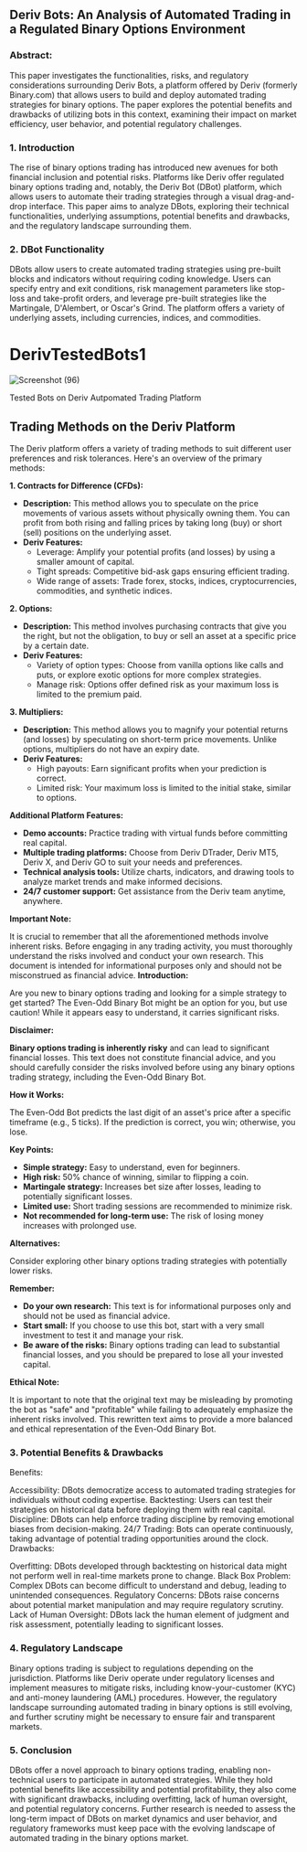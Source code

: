 
## Deriv Bots: An Analysis of Automated Trading in a Regulated Binary Options Environment

### Abstract:

This paper investigates the functionalities, risks, and regulatory considerations surrounding Deriv Bots, a platform offered by Deriv (formerly Binary.com) that allows users to build and deploy automated trading strategies for binary options. The paper explores the potential benefits and drawbacks of utilizing bots in this context, examining their impact on market efficiency, user behavior, and potential regulatory challenges.

### 1. Introduction

The rise of binary options trading has introduced new avenues for both financial inclusion and potential risks. Platforms like Deriv offer regulated binary options trading and, notably, the Deriv Bot (DBot) platform, which allows users to automate their trading strategies through a visual drag-and-drop interface. This paper aims to analyze DBots, exploring their technical functionalities, underlying assumptions, potential benefits and drawbacks, and the regulatory landscape surrounding them.

### 2. DBot Functionality

DBots allow users to create automated trading strategies using pre-built blocks and indicators without requiring coding knowledge. Users can specify entry and exit conditions, risk management parameters like stop-loss and take-profit orders, and leverage pre-built strategies like the Martingale, D'Alembert, or Oscar's Grind. The platform offers a variety of underlying assets, including currencies, indices, and commodities.


# DerivTestedBots1

![Screenshot (96)](https://github.com/97joseph/DerivTestedBots1/assets/33089347/6d0ad3b4-89d2-419a-9518-b5b3ef821874)



 Tested Bots on Deriv Autpomated Trading Platform


## Trading Methods on the Deriv Platform

The Deriv platform offers a variety of trading methods to suit different user preferences and risk tolerances. Here's an overview of the primary methods:

**1. Contracts for Difference (CFDs):**

* **Description:** This method allows you to speculate on the price movements of various assets without physically owning them. You can profit from both rising and falling prices by taking long (buy) or short (sell) positions on the underlying asset.
* **Deriv Features:** 
    * Leverage: Amplify your potential profits (and losses) by using a smaller amount of capital.
    * Tight spreads: Competitive bid-ask gaps ensuring efficient trading.
    * Wide range of assets: Trade forex, stocks, indices, cryptocurrencies, commodities, and synthetic indices.

**2. Options:**

* **Description:** This method involves purchasing contracts that give you the right, but not the obligation, to buy or sell an asset at a specific price by a certain date.
* **Deriv Features:** 
    * Variety of option types: Choose from vanilla options like calls and puts, or explore exotic options for more complex strategies.
    * Manage risk: Options offer defined risk as your maximum loss is limited to the premium paid.

**3. Multipliers:**

* **Description:** This method allows you to magnify your potential returns (and losses) by speculating on short-term price movements. Unlike options, multipliers do not have an expiry date.
* **Deriv Features:**
    * High payouts: Earn significant profits when your prediction is correct.
    * Limited risk: Your maximum loss is limited to the initial stake, similar to options.

**Additional Platform Features:**

* **Demo accounts:** Practice trading with virtual funds before committing real capital.
* **Multiple trading platforms:** Choose from Deriv DTrader, Deriv MT5, Deriv X, and Deriv GO to suit your needs and preferences.
* **Technical analysis tools:** Utilize charts, indicators, and drawing tools to analyze market trends and make informed decisions.
* **24/7 customer support:** Get assistance from the Deriv team anytime, anywhere.

**Important Note:**

It is crucial to remember that all the aforementioned methods involve inherent risks. Before engaging in any trading activity, you must thoroughly understand the risks involved and conduct your own research. This document is intended for informational purposes only and should not be misconstrued as financial advice.
**Introduction:**

Are you new to binary options trading and looking for a simple strategy to get started? The Even-Odd Binary Bot might be an option for you, but use caution! While it appears easy to understand, it carries significant risks.

**Disclaimer:**

**Binary options trading is inherently risky** and can lead to significant financial losses. This text does not constitute financial advice, and you should carefully consider the risks involved before using any binary options trading strategy, including the Even-Odd Binary Bot.

**How it Works:**

The Even-Odd Bot predicts the last digit of an asset's price after a specific timeframe (e.g., 5 ticks). If the prediction is correct, you win; otherwise, you lose.

**Key Points:**

* **Simple strategy:** Easy to understand, even for beginners.
* **High risk:** 50% chance of winning, similar to flipping a coin.
* **Martingale strategy:** Increases bet size after losses, leading to potentially significant losses.
* **Limited use:** Short trading sessions are recommended to minimize risk.
* **Not recommended for long-term use:** The risk of losing money increases with prolonged use.

**Alternatives:**

Consider exploring other binary options trading strategies with potentially lower risks.

**Remember:**

* **Do your own research:** This text is for informational purposes only and should not be used as financial advice.
* **Start small:** If you choose to use this bot, start with a very small investment to test it and manage your risk.
* **Be aware of the risks:** Binary options trading can lead to substantial financial losses, and you should be prepared to lose all your invested capital.

**Ethical Note:**

It is important to note that the original text may be misleading by promoting the bot as "safe" and "profitable" while failing to adequately emphasize the inherent risks involved. This rewritten text aims to provide a more balanced and ethical representation of the Even-Odd Binary Bot.

### 3. Potential Benefits & Drawbacks

Benefits:

Accessibility: DBots democratize access to automated trading strategies for individuals without coding expertise.
Backtesting: Users can test their strategies on historical data before deploying them with real capital.
Discipline: DBots can help enforce trading discipline by removing emotional biases from decision-making.
24/7 Trading: Bots can operate continuously, taking advantage of potential trading opportunities around the clock.
Drawbacks:

Overfitting: DBots developed through backtesting on historical data might not perform well in real-time markets prone to change.
Black Box Problem: Complex DBots can become difficult to understand and debug, leading to unintended consequences.
Regulatory Concerns: DBots raise concerns about potential market manipulation and may require regulatory scrutiny.
Lack of Human Oversight: DBots lack the human element of judgment and risk assessment, potentially leading to significant losses.

### 4. Regulatory Landscape

Binary options trading is subject to regulations depending on the jurisdiction. Platforms like Deriv operate under regulatory licenses and implement measures to mitigate risks, including know-your-customer (KYC) and anti-money laundering (AML) procedures. However, the regulatory landscape surrounding automated trading in binary options is still evolving, and further scrutiny might be necessary to ensure fair and transparent markets.

### 5. Conclusion

DBots offer a novel approach to binary options trading, enabling non-technical users to participate in automated strategies. While they hold potential benefits like accessibility and potential profitability, they also come with significant drawbacks, including overfitting, lack of human oversight, and potential regulatory concerns. Further research is needed to assess the long-term impact of DBots on market dynamics and user behavior, and regulatory frameworks must keep pace with the evolving landscape of automated trading in the binary options market.
